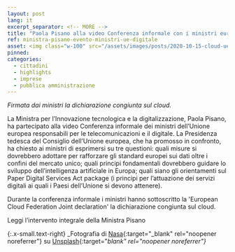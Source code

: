 ```yaml
---
layout: post
lang: it
excerpt_separator: <!-- MORE -->
title: "Paola Pisano alla video Conferenza informale con i ministri europei per le telecomunicazioni e il digitale"
ref: ministra-pisano-evento-ministri-ue-digitale
asset: <img class="w-100" src="/assets/images/posts/2020-10-15-cloud-ue.jpg" alt="Evento-Pisano-Ministri-UE"/>
pinned:
categories:
  - cittadini
  - highlights
  - imprese
  - pubblica amministrazione
---
```


_Firmata dai ministri la dichiarazione congiunta sul cloud._

<!-- MORE -->

La Ministra per l’Innovazione tecnologica e la digitalizzazione, Paola Pisano, ha partecipato alla video Conferenza informale dei ministri dell’Unione europea  responsabili per le telecomunicazioni e il digitale. La Presidenza tedesca del Consiglio dell’Unione europea, che ha promosso in confronto, ha chiesto ai ministri di esprimersi su tre questioni: quali misure si dovrebbero adottare per rafforzare gli standard europei sui dati oltre i confini del mercato unico; quali principi fondamentali dovrebbero guidare lo sviluppo dell’intelligenza artificiale in Europa; quali siano gli orientamenti sul Paper Digital Services Act package (i principi per l’attuazione dei servizi digitali ai quali i Paesi dell’Unione si devono attenere).

Durante la conferenza informale i ministri hanno sottoscritto la 'European Cloud Federation Joint declaration' la dichiarazione congiunta sul cloud.

Leggi l’intervento integrale della Ministra Pisano


{:.x-small.text-right}
_Fotografia di [Nasa](https://unsplash.com/@nasa){:target="_blank" rel="noopener noreferrer"} su [Unsplash](https://unsplash.com/photos/Q1p7bh3SHj8){:target="_blank" rel="noopener noreferrer"}_
